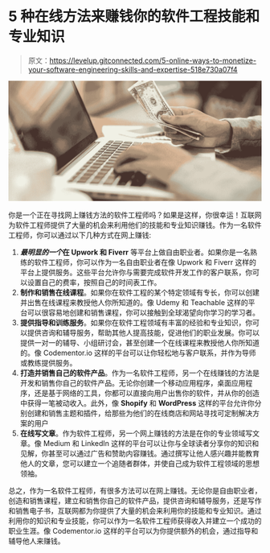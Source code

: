 # 5 种在线方法来赚钱你的软件工程技能和专业知识

> 原文：<https://levelup.gitconnected.com/5-online-ways-to-monetize-your-software-engineering-skills-and-expertise-518e730a07f4>

![](img/0b7c30736a0c1d7671e36872f44bcc6e.png)

你是一个正在寻找网上赚钱方法的软件工程师吗？如果是这样，你很幸运！互联网为软件工程师提供了大量的机会来利用他们的技能和专业知识赚钱。作为一名软件工程师，你可以通过以下几种方式在网上赚钱:

1.  ***最明显的一个*在 Upwork 和 Fiverr** 等平台上做自由职业者。如果你是一名熟练的软件工程师，你可以作为一名自由职业者在像 Upwork 和 Fiverr 这样的平台上提供服务。这些平台允许你与需要完成软件开发工作的客户联系，你可以设置自己的费率，按照自己的时间表工作。
2.  **制作和销售在线课程**。如果你在软件工程的某个特定领域有专长，你可以创建并出售在线课程来教授他人你所知道的。像 Udemy 和 Teachable 这样的平台可以很容易地创建和销售课程，你可以接触到全球渴望向你学习的学习者。
3.  **提供指导和训练服务**。如果你在软件工程领域有丰富的经验和专业知识，你可以提供咨询和辅导服务，帮助其他人提高技能，促进他们的职业发展。你可以提供一对一的辅导、小组研讨会，甚至创建一个在线课程来教授他人你所知道的。像 Codementor.io 这样的平台可以让你轻松地与客户联系，并作为导师或教练提供服务。
4.  **打造并销售自己的软件产品**。作为一名软件工程师，另一个在线赚钱的方法是开发和销售你自己的软件产品。无论你创建一个移动应用程序，桌面应用程序，还是基于网络的工具，你都可以直接向用户出售你的软件，并从你的创造中获得一笔被动收入。此外，像 **Shopify** 和 **WordPress** 这样的平台允许你分别创建和销售主题和插件，给那些为他们的在线商店和网站寻找可定制解决方案的用户
5.  **在线写文章**。作为软件工程师，另一个网上赚钱的方法是在你的专业领域写文章。像 Medium 和 LinkedIn 这样的平台可以让你与全球读者分享你的知识和见解，你甚至可以通过广告和赞助内容赚钱。通过撰写让他人感兴趣并能教育他人的文章，您可以建立一个追随者群体，并使自己成为软件工程领域的思想领袖。

总之，作为一名软件工程师，有很多方法可以在网上赚钱。无论你是自由职业者，创造和销售课程，建立和销售你自己的软件产品，提供咨询和辅导服务，还是写作和销售电子书，互联网都为你提供了大量的机会来利用你的技能和专业知识。通过利用你的知识和专业技能，你可以作为一名软件工程师获得收入并建立一个成功的职业生涯。像 Codementor.io 这样的平台可以为你提供额外的机会，通过指导和辅导他人来赚钱。
